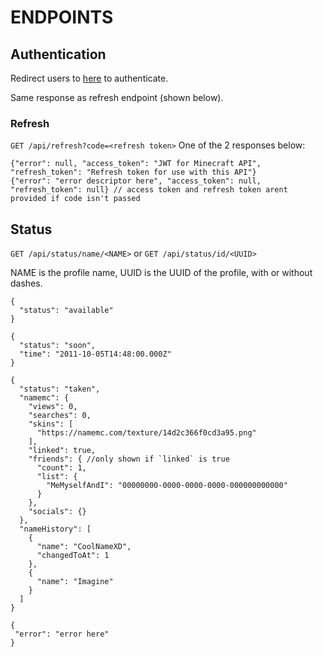 # ENDPOINTS

## Authentication

Redirect users to [here](https://login.live.com/oauth20_authorize.srf?client_id=9abe16f4-930f-4033-b593-6e934115122f&response_type=code&redirect_uri=https%3A%2F%2Fapi.gosnipe.tech%2Fapi%2Fauthenticate&scope=XboxLive.signin%20XboxLive.offline_access) to authenticate.

Same response as refresh endpoint (shown below).
### Refresh

`GET /api/refresh?code=<refresh token>`
One of the 2 responses below:
```
{"error": null, "access_token": "JWT for Minecraft API", "refresh_token": "Refresh token for use with this API"}
{"error": "error descriptor here", "access_token": null, "refresh_token": null} // access token and refresh token arent provided if code isn't passed
```

## Status
`GET /api/status/name/<NAME>`
or
`GET /api/status/id/<UUID>`

NAME is the profile name, UUID is the UUID of the profile, with or without dashes.
```
{
  "status": "available"
}
```
```
{
  "status": "soon",
  "time": "2011-10-05T14:48:00.000Z"
}
```
```
{
  "status": "taken",
  "namemc": {
    "views": 0,
    "searches": 0,
    "skins": [
      "https://namemc.com/texture/14d2c366f0cd3a95.png"
    ],
    "linked": true,
    "friends": { //only shown if `linked` is true
      "count": 1,
      "list": {
        "MeMyselfAndI": "00000000-0000-0000-0000-000000000000"
      }
    },
    "socials": {}
  },
  "nameHistory": [
    {
      "name": "CoolNameXD",
      "changedToAt": 1
    },
    {
      "name": "Imagine"
    }
  ]
}
```
```
{
 "error": "error here"
}
```
